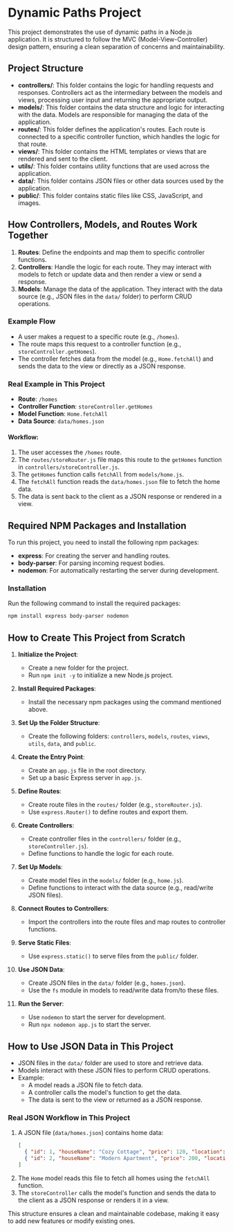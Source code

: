 # Dynamic Paths Project

This project demonstrates the use of dynamic paths in a Node.js application. It is structured to follow the MVC (Model-View-Controller) design pattern, ensuring a clean separation of concerns and maintainability.

## Project Structure

- **controllers/**: This folder contains the logic for handling requests and responses. Controllers act as the intermediary between the models and views, processing user input and returning the appropriate output.
- **models/**: This folder contains the data structure and logic for interacting with the data. Models are responsible for managing the data of the application.
- **routes/**: This folder defines the application's routes. Each route is connected to a specific controller function, which handles the logic for that route.
- **views/**: This folder contains the HTML templates or views that are rendered and sent to the client.
- **utils/**: This folder contains utility functions that are used across the application.
- **data/**: This folder contains JSON files or other data sources used by the application.
- **public/**: This folder contains static files like CSS, JavaScript, and images.

## How Controllers, Models, and Routes Work Together

1. **Routes**: Define the endpoints and map them to specific controller functions.
2. **Controllers**: Handle the logic for each route. They may interact with models to fetch or update data and then render a view or send a response.
3. **Models**: Manage the data of the application. They interact with the data source (e.g., JSON files in the `data/` folder) to perform CRUD operations.

### Example Flow
- A user makes a request to a specific route (e.g., `/homes`).
- The route maps this request to a controller function (e.g., `storeController.getHomes`).
- The controller fetches data from the model (e.g., `Home.fetchAll`) and sends the data to the view or directly as a JSON response.

### Real Example in This Project
- **Route**: `/homes`
- **Controller Function**: `storeController.getHomes`
- **Model Function**: `Home.fetchAll`
- **Data Source**: `data/homes.json`

#### Workflow:
1. The user accesses the `/homes` route.
2. The `routes/storeRouter.js` file maps this route to the `getHomes` function in `controllers/storeController.js`.
3. The `getHomes` function calls `fetchAll` from `models/home.js`.
4. The `fetchAll` function reads the `data/homes.json` file to fetch the home data.
5. The data is sent back to the client as a JSON response or rendered in a view.

## Required NPM Packages and Installation

To run this project, you need to install the following npm packages:

- **express**: For creating the server and handling routes.
- **body-parser**: For parsing incoming request bodies.
- **nodemon**: For automatically restarting the server during development.

### Installation
Run the following command to install the required packages:

```bash
npm install express body-parser nodemon
```

## How to Create This Project from Scratch

1. **Initialize the Project**:
   - Create a new folder for the project.
   - Run `npm init -y` to initialize a new Node.js project.

2. **Install Required Packages**:
   - Install the necessary npm packages using the command mentioned above.

3. **Set Up the Folder Structure**:
   - Create the following folders: `controllers`, `models`, `routes`, `views`, `utils`, `data`, and `public`.

4. **Create the Entry Point**:
   - Create an `app.js` file in the root directory.
   - Set up a basic Express server in `app.js`.

5. **Define Routes**:
   - Create route files in the `routes/` folder (e.g., `storeRouter.js`).
   - Use `express.Router()` to define routes and export them.

6. **Create Controllers**:
   - Create controller files in the `controllers/` folder (e.g., `storeController.js`).
   - Define functions to handle the logic for each route.

7. **Set Up Models**:
   - Create model files in the `models/` folder (e.g., `home.js`).
   - Define functions to interact with the data source (e.g., read/write JSON files).

8. **Connect Routes to Controllers**:
   - Import the controllers into the route files and map routes to controller functions.

9. **Serve Static Files**:
   - Use `express.static()` to serve files from the `public/` folder.

10. **Use JSON Data**:
    - Create JSON files in the `data/` folder (e.g., `homes.json`).
    - Use the `fs` module in models to read/write data from/to these files.

11. **Run the Server**:
    - Use `nodemon` to start the server for development.
    - Run `npx nodemon app.js` to start the server.

## How to Use JSON Data in This Project

- JSON files in the `data/` folder are used to store and retrieve data.
- Models interact with these JSON files to perform CRUD operations.
- Example:
  - A model reads a JSON file to fetch data.
  - A controller calls the model's function to get the data.
  - The data is sent to the view or returned as a JSON response.

### Real JSON Workflow in This Project
1. A JSON file (`data/homes.json`) contains home data:
   ```json
   [
     { "id": 1, "houseName": "Cozy Cottage", "price": 120, "location": "Countryside", "rating": 4.5 },
     { "id": 2, "houseName": "Modern Apartment", "price": 200, "location": "City Center", "rating": 4.8 }
   ]
   ```
2. The `Home` model reads this file to fetch all homes using the `fetchAll` function.
3. The `storeController` calls the model's function and sends the data to the client as a JSON response or renders it in a view.

This structure ensures a clean and maintainable codebase, making it easy to add new features or modify existing ones.